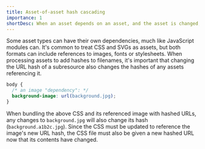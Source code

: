 ```yaml
---
title: Asset-of-asset hash cascading
importance: 1
shortDesc: When an asset depends on an asset, and the asset is changed, are the hashes correctly updated?
---
```


Some asset types can have their own dependencies, much like JavaScript modules can. It's common to treat CSS and SVGs as assets, but both formats can include references to images, fonts or stylesheets. When processing assets to add hashes to filenames, it's important that changing the URL hash of a subresource also changes the hashes of any assets referencing it.

```css
body {
  /* an image "dependency": */
  background-image: url(background.jpg);
}
```

When bundling the above CSS and its referenced image with hashed URLs, any changes to `background.jpg` will also change its hash (`background.a1b2c.jpg`). Since the CSS must be updated to reference the image's new URL hash, the CSS file must also be given a new hashed URL now that its contents have changed.
